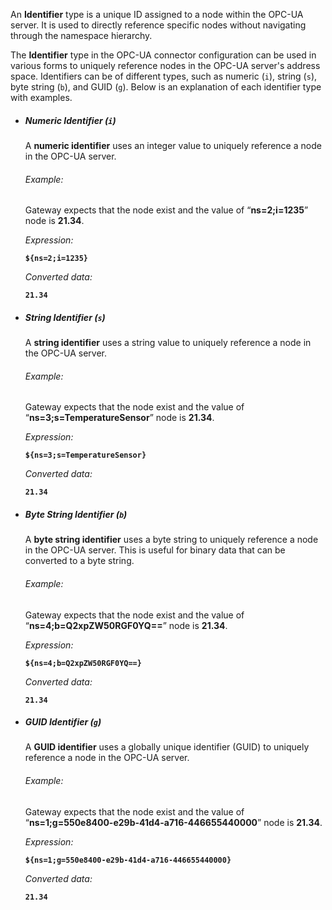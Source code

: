 An **Identifier** type is a unique ID assigned to a node within the OPC-UA server. It is used to directly reference 
specific nodes without navigating through the namespace hierarchy.

The **Identifier** type in the OPC-UA connector configuration can be used in various forms to uniquely reference nodes in 
the OPC-UA server's address space. Identifiers can be of different types, such as numeric (`i`), string (`s`), 
byte string (`b`), and GUID (`g`). Below is an explanation of each identifier type with examples.

- ##### Numeric Identifier (`i`)
  A **numeric identifier** uses an integer value to uniquely reference a node in the OPC-UA server.

  ###### Example:
  Gateway expects that the node exist and the value of “**ns=2;i=1235**” node is **21.34**.

  _Expression:_

  **`${ns=2;i=1235}`**

  _Converted data:_

  **`21.34`**

- ##### String Identifier (`s`)
  A **string identifier** uses a string value to uniquely reference a node in the OPC-UA server.

  ###### Example:
  Gateway expects that the node exist and the value of “**ns=3;s=TemperatureSensor**” node is **21.34**.

  _Expression:_

  **`${ns=3;s=TemperatureSensor}`**

  _Converted data:_

  **`21.34`**

- ##### Byte String Identifier (`b`)
  A **byte string identifier** uses a byte string to uniquely reference a node in the OPC-UA server. This is useful for binary data that can be converted to a byte string.

  ###### Example:
  Gateway expects that the node exist and the value of “**ns=4;b=Q2xpZW50RGF0YQ==**” node is **21.34**.

  _Expression:_

  **`${ns=4;b=Q2xpZW50RGF0YQ==}`**

  _Converted data:_

  **`21.34`**

- ##### GUID Identifier (`g`)
  A **GUID identifier** uses a globally unique identifier (GUID) to uniquely reference a node in the OPC-UA server.

  ###### Example:
  Gateway expects that the node exist and the value of “**ns=1;g=550e8400-e29b-41d4-a716-446655440000**” node is **21.34**.

  _Expression:_

  **`${ns=1;g=550e8400-e29b-41d4-a716-446655440000}`**

  _Converted data:_

  **`21.34`**
